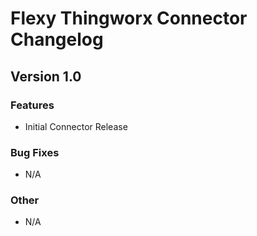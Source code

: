 # Flexy Thingworx Connector Changelog

## Version 1.0
### Features
- Initial Connector Release
### Bug Fixes
- N/A
### Other
- N/A